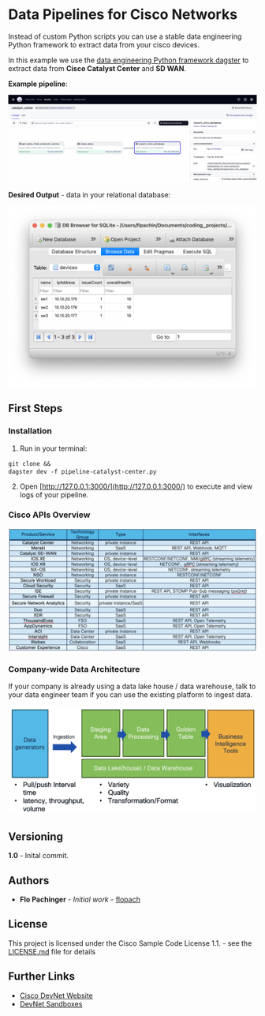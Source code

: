 # Data Pipelines for Cisco Networks

Instead of custom Python scripts you can use a stable data engineering Python framework to extract data from your cisco devices.

In this example we use the [data engineering Python framework dagster](https://dagster.io/) to extract data from **Cisco Catalyst Center** and **SD WAN**.

**Example pipeline**:

![](images/dagster.png)

**Desired Output** - data in your relational database:

![](images/db-output.png)

## First Steps

### Installation

1. Run in your terminal:

```
git clone &&
dagster dev -f pipeline-catalyst-center.py
```

2. Open [http://127.0.0.1:3000/](http://127.0.0.1:3000/) to execute and view logs of your pipeline.

### Cisco APIs Overview

![](images/cisco-list.png)

### Company-wide Data Architecture

If your company is already using a data lake house / data warehouse, talk to your data engineer team if you can use the existing platform to ingest data.

![](images/data-architecture.png)

## Versioning


**1.0** - Inital commit.

## Authors

* **Flo Pachinger** - *Initial work* - [flopach](https://github.com/flopach)

## License

This project is licensed under the Cisco Sample Code License 1.1. - see the [LICENSE.md](LICENSE.md) file for details

## Further Links

* [Cisco DevNet Website](https://developer.cisco.com)
* [DevNet Sandboxes](https://devnetsandbox.cisco.com)